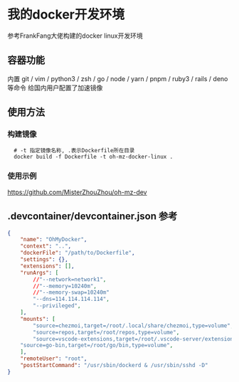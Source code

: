 # 我的docker开发环境
参考FrankFang大佬构建的docker linux开发环境

## 容器功能
内置 git / vim / python3 / zsh / go / node / yarn / pnpm / ruby3 / rails / deno  等命令
给国内用户配置了加速镜像

## 使用方法

### 构建镜像
```shell
  # -t 指定镜像名称, .表示Dockerfile所在目录
  docker build -f Dockerfile -t oh-mz-docker-linux .
```
### 使用示例
https://github.com/MisterZhouZhou/oh-mz-dev

## .devcontainer/devcontainer.json 参考
```json
{
	"name": "OhMyDocker",
	"context": "..",
	"dockerFile": "/path/to/Dockerfile",
	"settings": {},
	"extensions": [],
	"runArgs": [
		//"--network=network1",
		//"--memory=10240m",
		//"--memory-swap=10240m"
		"--dns=114.114.114.114",
		"--privileged",
	],
	"mounts": [
		"source=chezmoi,target=/root/.local/share/chezmoi,type=volume",
		"source=repos,target=/root/repos,type=volume",
		"source=vscode-extensions,target=/root/.vscode-server/extensions,type=volume",
    "source=go-bin,target=/root/go/bin,type=volume",
	],
	"remoteUser": "root",
	"postStartCommand": "/usr/sbin/dockerd & /usr/sbin/sshd -D"
}
```

